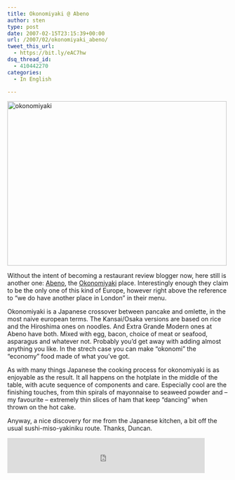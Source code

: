 ```yaml
---
title: Okonomiyaki @ Abeno
author: sten
type: post
date: 2007-02-15T23:15:39+00:00
url: /2007/02/okonomiyaki_abeno/
tweet_this_url:
  - https://bit.ly/eAC7hw
dsq_thread_id:
  - 410442270
categories:
  - In English

---
```

[<img src="http://farm1.static.flickr.com/154/392766346_92099ae9a5.jpg" width="500" height="375" alt="okonomiyaki" />][1]
  
Without the intent of becoming a restaurant review blogger now, here still is another one: [Abeno][2], the [Okonomiyaki][3] place. Interestingly enough they claim to be the only one of this kind of Europe, however right above the reference to &#8220;we do have another place in London&#8221; in their menu.
  
Okonomiyaki is a Japanese crossover between pancake and omlette, in the most naive european terms. The Kansai/Osaka versions are based on rice and the Hiroshima ones on noodles. And Extra Grande Modern ones at Abeno have both. Mixed with egg, bacon, choice of meat or seafood, asparagus and whatever not. Probably you&#8217;d get away with adding almost anything you like. In the strech case you can make &#8220;okonomi&#8221; the &#8220;economy&#8221; food made of what you&#8217;ve got.
  
As with many things Japanese the cooking process for okonomiyaki is as enjoyable as the result. It all happens on the hotplate in the middle of the table, with acute sequence of components and care. Especially cool are the finishing touches, from thin spirals of mayonnaise to seaweed powder and &#8211; my favourite &#8211; extremely thin slices of ham that keep &#8220;dancing&#8221; when thrown on the hot cake.
  
Anyway, a nice discovery for me from the Japanese kitchen, a bit off the usual sushi-miso-yakiniku route. Thanks, Duncan.

<iframe src="http://www.facebook.com/plugins/like.php?href=http%3A%2F%2Fsten.tamkivi.com%2F2007%2F02%2Fokonomiyaki_abeno%2F&layout=standard&show_faces=true&width=450&action=like&colorscheme=light&height=80" scrolling="no" frameborder="0" style="border:none; overflow:hidden; width:450px; height:80px;" allowTransparency="true"></iframe>

 [1]: http://www.flickr.com/photos/seikatsu/392766346/ "Photo Sharing"
 [2]: http://www.london-eating.co.uk/507.htm
 [3]: http://en.wikipedia.org/wiki/Okonomiyaki